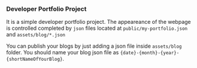 ### Developer Portfolio Project

It is a simple developer portfolio project. The appeareance of the webpage is controlled completed by `json` files located at `public/my-portfolio.json` and `assets/blog/*.json`

You can publish your blogs by just adding a json file inside `assets/blog` folder. You should name your blog json file as `{date}-{month}-{year}-{shortNameOfYourBlog}`.
